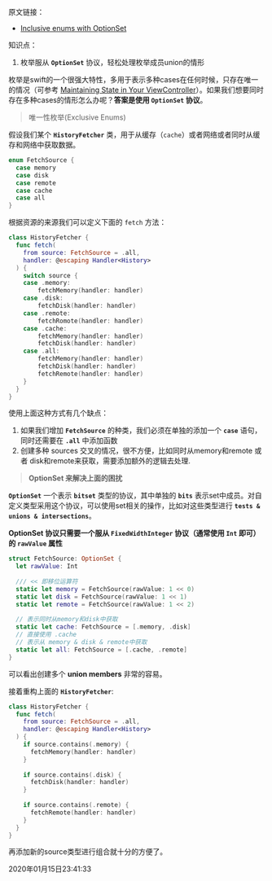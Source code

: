 原文链接：

- [Inclusive enums with OptionSet](https://swiftwithmajid.com/2019/04/10/inclusive-enums-with-optionset/)

知识点：

1. 枚举服从 **`OptionSet`** 协议，轻松处理枚举成员union的情形



枚举是swift的一个很强大特性，多用于表示多种cases在任何时候，只存在唯一的情况（可参考 [Maintaining State in Your ViewController](https://github.com/jamessawyer/learn_ios/blob/master/Translations/%234%20Maintaining%20State%20in%20Your%20ViewController%20-%20Majid.md)）。如果我们想要同时存在多种cases的情形怎么办呢？**答案是使用 `OptionSet` 协议**。



> 唯一性枚举(Exclusive Enums)

假设我们某个 **`HistoryFetcher`** 类，用于从缓存（`cache`）或者网络或者同时从缓存和网络中获取数据。

```swift
enum FetchSource {
  case memory
  case disk
  case remote
  case cache
  case all
}
```

根据资源的来源我们可以定义下面的 `fetch` 方法：

```swift
class HistoryFetcher {
  func fetch(
  	from source: FetchSource = .all,
  	handler: @escaping Handler<History>
  ) {
    switch source {
    case .memory:
    	fetchMemory(handler: handler)
    case .disk:
    	fetchDisk(handler: handler)
    case .remote:
    	fetchRomote(handler: handler)
    case .cache:
    	fetchMemory(handler: handler)
    	fetchDisk(handler: handler)
    case .all:
    	fetchMemory(handler: handler)
    	fetchDisk(handler: handler)
    	fetchRemote(handler: handler)
    }
  }
}
```

使用上面这种方式有几个缺点：

1. 如果我们增加 **`FetchSource`** 的种类，我们必须在单独的添加一个 **`case`** 语句，同时还需要在 **`.all`** 中添加函数
2. 创建多种 sources 交叉的情况，很不方便，比如同时从memory和remote 或者 disk和remote来获取，需要添加额外的逻辑去处理.

> **OptionSet 来解决上面的困扰** 

**`OptionSet`** 一个表示 **`bitset`** 类型的协议，其中单独的 **`bits`** 表示set中成员。对自定义类型采用这个协议，可以使用set相关的操作，比如对这些类型进行 **`tests & unions & intersections`**。

**OptionSet 协议只需要一个服从 `FixedWidthInteger` 协议（通常使用 `Int` 即可）的 `rawValue` 属性**

```swift
struct FetchSource: OptionSet {
  let rawValue: Int
  
  /// << 即移位运算符
  static let memory = FetchSource(rawValue: 1 << 0)
  static let disk = FetchSource(rawValue: 1 << 1)
  static let remote = FetchSource(rawValue: 1 << 2)
  
  // 表示同时从memory和disk中获取
  static let cache: FetchSource = [.memory, .disk]
  // 直接使用 .cache
  // 表示从 memory & disk & remote中获取
  static let all: FetchSource = [.cache, .remote]
}
```

可以看出创建多个 **union members** 非常的容易。

接着重构上面的 **`HistoryFetcher`**:

```swift
class HistoryFetcher {
  func fetch(
  	from source: FetchSource = .all,
  	handler: @escaping Handler<History>
  ) {
    if source.contains(.memory) {
      fetchMemory(handler: handler)
    }
    
    if source.contains(.disk) {
      fetchDisk(handler: handler)
    }
    
    if source.contains(.remote) {
      fetchRemote(handler: handler)
    }
  }
}
```

再添加新的source类型进行组合就十分的方便了。



2020年01月15日23:41:33